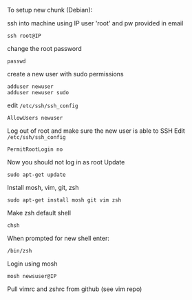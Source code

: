 To setup new chunk (Debian):

ssh into machine using IP user 'root' and pw provided in email

    ssh root@IP

change the root password

    passwd

create a new user with sudo permissions

    adduser newuser
    adduser newuser sudo
    
edit `/etc/ssh/ssh_config`

    AllowUsers newuser

Log out of root and make sure the new user is able to SSH
Edit `/etc/ssh/ssh_config`

    PermitRootLogin no

Now you should not log in as root
Update

    sudo apt-get update

Install mosh, vim, git, zsh

    sudo apt-get install mosh git vim zsh

Make zsh default shell

    chsh

When prompted for new shell enter:

    /bin/zsh

Login using mosh

    mosh newsuser@IP

Pull vimrc and zshrc from github (see vim repo) 
